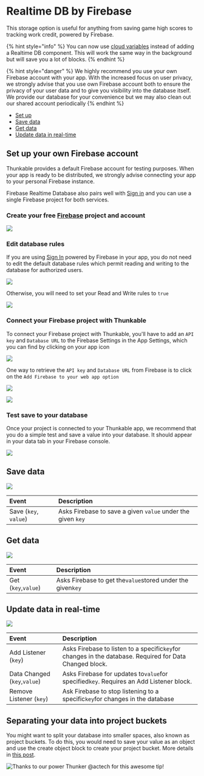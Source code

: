 # Realtime DB by Firebase

This storage option is useful for anything from saving game high scores to tracking work credit, powered by Firebase.

{% hint style="info" %}
You can now use [cloud variables](variables.md#app-stored-and-cloud-variables) instead of adding a Realtime DB component. This will work the same way in the background but will save you a lot of blocks.
{% endhint %}

{% hint style="danger" %}
We highly recommend you use your own Firebase account with your app. With the increased focus on user privacy, we strongly advise that you use own Firebase account both to ensure the privacy of your user data and to give you visibility into the database itself. We provide our database for your convenience but we may also clean out our shared account periodically
{% endhint %}

* [Set up](realtime-db.md#set-up)
* [Save data](realtime-db.md#save-data)
* [Get data](realtime-db.md#get-data)
* [Update data in real-time](realtime-db.md#update-data-in-real-time)

## Set up your own Firebase account

Thunkable provides a default Firebase account for testing purposes. When your app is ready to be distributed, we strongly advise connecting your app to your personal Firebase instance.

Firebase Realtime Database also pairs well with [Sign in](https://github.com/thunkable/thunkable-docs/tree/4a752596e288fca776105e94dc5e863bb9a3e25a/ios/components/screen-layout/authentication/sign-in.md) and you can use a single Firebase project for both services.

### Create your free [Firebase](https://firebase.google.com/) project and account

![](.gitbook/assets/firebase-fig-3%20%281%29.png)

### Edit database rules

If you are using [Sign In](sign-in-1.md) powered by Firebase in your app, you do not need to edit the default database rules which permit reading and writing to the database for authorized users.

![](.gitbook/assets/firebase-fig-7.png)

Otherwise, you will need to set your Read and Write rules to `true`

![](.gitbook/assets/firebase-fig-8.png)

### Connect your Firebase project with Thunkable

To connect your Firebase project with Thunkable, you'll have to add an `API key` and `Database URL` to the Firebase Settings in the App Settings, which you can find by clicking on your app icon

![](.gitbook/assets/thunkable-documentation-exhibits-67%20%281%29.png)

One way to retrieve the `API key` and `Database URL` from Firebase is to click on the `Add Firebase to your web app option`

![](.gitbook/assets/thunkable-documentation-exhibits-68.png)

![](.gitbook/assets/thunkable-documentation-exhibits-69%20%281%29.png)

### Test save to your database

Once your project is connected to your Thunkable app, we recommend that you do a simple test and save a value into your database. It should appear in your data tab in your Firebase console.

![](.gitbook/assets/firebase-fig-10.png)

## Save data

![](.gitbook/assets/firebase-fig-11.png)

| Event | Description |
| :--- | :--- |
| Save \(`key`, `value`\) | Asks Firebase to save a given `value` under the given `key` |

## Get data

![](.gitbook/assets/firebase-fig-12.png)

| Event | Description |
| :--- | :--- |
| Get \(`key`,`value`\) | Asks Firebase to get the`value`stored under the given`key` |

## Update data in real-time

![](.gitbook/assets/firebase-fig-13.png)

| Event | Description |
| :--- | :--- |
| Add Listener \(`key`\) | Asks Firebase to listen to a specific`key`for changes in the database. Required for Data Changed block. |
| Data Changed \(`key`,`value`\) | Asks Firebase for updates to`value`for specified`key`. Requires an Add Listener block. |
| Remove Listener \(`key`\) | Ask Firebase to stop listening to a specific`key`for changes in the database |

## Separating your data into project buckets

You might want to split your database into smaller spaces, also known as project buckets. To do this, you would need to save your value as an object and use the create object block to create your project bucket. More details in [this post](https://community.thunkable.com/t/project-bucket-option-in-ios/31957).

![Thanks to our power Thunker @actech for this awesome tip!](.gitbook/assets/image%20%2845%29.png)


